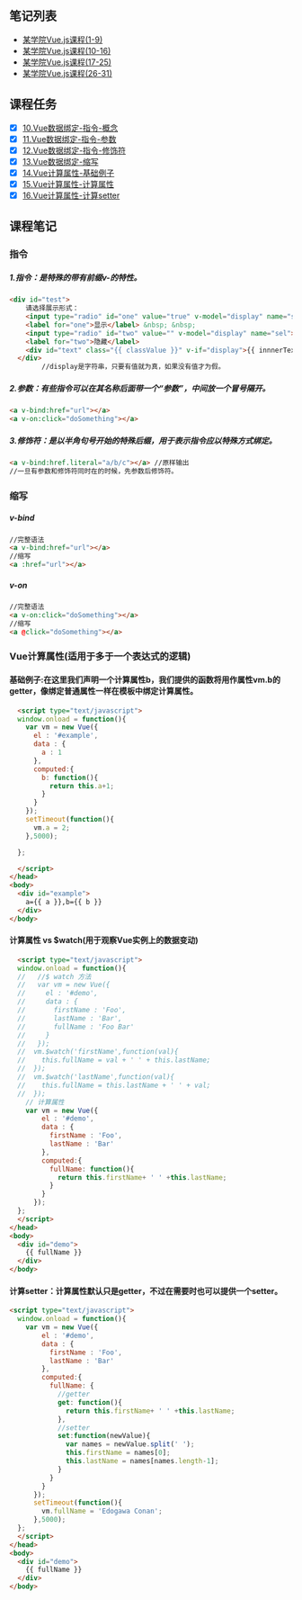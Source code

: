 ## 笔记列表
* [某学院Vue.js课程(1-9)](https://github.com/honglyan/demo/blob/master/Vue.js/vuejs1.0-advance-doc-1.md)  
* [某学院Vue.js课程(10-16)](https://github.com/honglyan/demo/blob/master/Vue.js/vuejs1.0-advance-doc-2.md)  
* [某学院Vue.js课程(17-25)](https://github.com/honglyan/demo/blob/master/Vue.js/vuejs1.0-advance-doc-3.md)
* [某学院Vue.js课程(26-31)](https://github.com/honglyan/demo/blob/master/Vue.js/vuejs1.0-advance-doc-4.md)


## 课程任务
- [x] [10.Vue数据绑定-指令-概念](https://github.com/honglyan/demo/blob/master/Vue.js/vuejs1.0-advance-doc-2.md#指令)
- [x] [11.Vue数据绑定-指令-参数](https://github.com/honglyan/demo/blob/master/Vue.js/vuejs1.0-advance-doc-2.md#指令)
- [x] [12.Vue数据绑定-指令-修饰符](https://github.com/honglyan/demo/blob/master/Vue.js/vuejs1.0-advance-doc-2.md#指令)
- [x] [13.Vue数据绑定-缩写](https://github.com/honglyan/demo/blob/master/Vue.js/vuejs1.0-advance-doc-2.md#缩写)
- [x] [14.Vue计算属性-基础例子](https://github.com/honglyan/demo/blob/master/Vue.js/vuejs1.0-advance-doc-2.md#基础例子在这里我们声明一个计算属性b我们提供的函数将用作属性vmb的getter像绑定普通属性一样在模板中绑定计算属性)
- [x] [15.Vue计算属性-计算属性](https://github.com/honglyan/demo/blob/master/Vue.js/vuejs1.0-advance-doc-2.md#计算属性-vs-watch用于观察vue实例上的数据变动)
- [x] [16.Vue计算属性-计算setter](https://github.com/honglyan/demo/blob/master/Vue.js/vuejs1.0-advance-doc-2.md#计算setter计算属性默认只是getter不过在需要时也可以提供一个setter)

## 课程笔记  
### 指令
##### 1.指令：是特殊的带有前缀v-的特性。
```html
<div id="test">
    请选择展示形式：
    <input type="radio" id="one" value="true" v-model="display" name="sel">
    <label for="one">显示</label> &nbsp; &nbsp;
    <input type="radio" id="two" value="" v-model="display" name="sel">
    <label for="two">隐藏</label>
    <div id="text" class="{{ classValue }}" v-if="display">{{ innnerText }}</div>
  </div>
        //display是字符串，只要有值就为真，如果没有值才为假。
```
##### 2.参数：有些指令可以在其名称后面带一个“参数”，中间放一个冒号隔开。 
```html
<a v-bind:href="url"></a>
<a v-on:click="doSomething"></a>
```
##### 3.修饰符：是以半角句号开始的特殊后缀，用于表示指令应以特殊方式绑定。
```html
<a v-bind:href.literal="a/b/c"></a> //原样输出
//一旦有参数和修饰符同时在的时候，先参数后修饰符。
```
### 缩写
##### v-bind
```html
//完整语法
<a v-bind:href="url"></a>
//缩写
<a :href="url"></a>
```
##### v-on  
```html
//完整语法
<a v-on:click="doSomething"></a>
//缩写
<a @click="doSomething"></a>
```

### Vue计算属性(适用于多于一个表达式的逻辑)
#### 基础例子:在这里我们声明一个计算属性b，我们提供的函数将用作属性vm.b的getter，像绑定普通属性一样在模板中绑定计算属性。
```html
  <script type="text/javascript">
  window.onload = function(){
    var vm = new Vue({
      el : '#example',
      data : {
        a : 1
      },
      computed:{
        b: function(){
          return this.a+1;
        }
      }
    });
    setTimeout(function(){
      vm.a = 2;
    },5000);

  };

  </script>
</head>
<body>
  <div id="example">
    a={{ a }},b={{ b }}
  </div>
</body>
```
#### 计算属性 vs $watch(用于观察Vue实例上的数据变动)
```html
  <script type="text/javascript">
  window.onload = function(){
  //   //$ watch 方法
  //   var vm = new Vue({
  //     el : '#demo',
  //     data : {
  //       firstName : 'Foo',
  //       lastName : 'Bar',
  //       fullName : 'Foo Bar'
  //     }
  //   });
  //  vm.$watch('firstName',function(val){
  //    this.fullName = val + ' ' + this.lastName;
  //  });
  //  vm.$watch('lastName',function(val){
  //    this.fullName = this.lastName + ' ' + val;
  //  });
    // 计算属性
    var vm = new Vue({
        el : '#demo',
        data : {
          firstName : 'Foo',
          lastName : 'Bar'
        },
        computed:{
          fullName: function(){
            return this.firstName+ ' ' +this.lastName;
          }
        }
      });
  };
  </script>
</head>
<body>
  <div id="demo">
    {{ fullName }}
  </div>
</body>
```

#### 计算setter：计算属性默认只是getter，不过在需要时也可以提供一个setter。
```html
<script type="text/javascript">
  window.onload = function(){
    var vm = new Vue({
        el : '#demo',
        data : {
          firstName : 'Foo',
          lastName : 'Bar'
        },
        computed:{
          fullName: {
            //getter
            get: function(){
              return this.firstName+ ' ' +this.lastName;
            },
            //setter
            set:function(newValue){
              var names = newValue.split(' ');
              this.firstName = names[0];
              this.lastName = names[names.length-1];
            }
          }
        }
      });
      setTimeout(function(){
        vm.fullName = 'Edogawa Conan';
      },5000);
  };
  </script>
</head>
<body>
  <div id="demo">
    {{ fullName }}
  </div>
</body>
```


